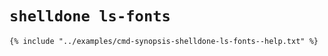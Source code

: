 # `shelldone ls-fonts`

```console
{% include "../examples/cmd-synopsis-shelldone-ls-fonts--help.txt" %}
```

